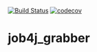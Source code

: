[![Build Status](https://travis-ci.org/Tiunchik/job4j_grabber.svg?branch=master)](https://travis-ci.org/Tiunchik/job4j_grabber)
[![codecov](https://codecov.io/gh/Tiunchik/job4j_grabber/branch/master/graph/badge.svg)](https://codecov.io/gh/Tiunchik/job4j_grabber)
# job4j_grabber
